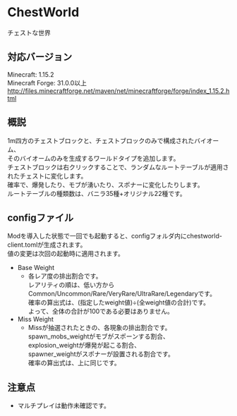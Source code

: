 # ChestWorld
チェストな世界

## 対応バージョン
Minecraft: 1.15.2<br>
Minecraft Forge: 31.0.0以上<br>
http://files.minecraftforge.net/maven/net/minecraftforge/forge/index_1.15.2.html

## 概説
1m四方のチェストブロックと、チェストブロックのみで構成されたバイオーム、<br>
そのバイオームのみを生成するワールドタイプを追加します。<br>
チェストブロックは右クリックすることで、ランダムなルートテーブルが適用されたチェストに変化します。<br>
確率で、爆発したり、モブが湧いたり、スポナーに変化したりします。<br>
ルートテーブルの種類数は、バニラ35種+オリジナル22種です。

## configファイル
Modを導入した状態で一回でも起動すると、configフォルダ内にchestworld-client.tomlが生成されます。<br>
値の変更は次回の起動時に適用されます。
- Base Weight
  - 各レア度の排出割合です。<br>
    レアリティの順は、低い方からCommon/Uncommon/Rare/VeryRare/UltraRare/Legendaryです。<br>
    確率の算出式は、(指定したweight値)÷(全weight値の合計)です。<br>
    よって、全体の合計が100である必要はありません。
- Miss Weight
  - Missが抽選されたときの、各現象の排出割合です。<br>
    spawn_mobs_weightがモブがスポーンする割合、<br>
    explosion_weightが爆発が起こる割合、<br>
    spawner_weightがスポナーが設置される割合です。<br>
    確率の算出式は、上に同じです。

## 注意点
- マルチプレイは動作未確認です。